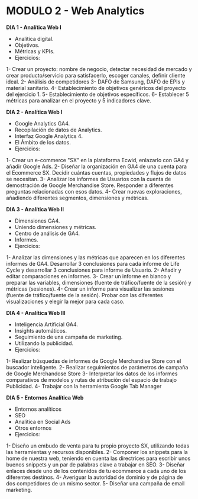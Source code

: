 # MODULO 2 - Web Analytics

**DIA 1 - Analítica Web I**
- Analítica digital.
- Objetivos.
- Métricas y KPIs.
- Ejercicios:

1- Crear un proyecto: nombre de negocio, detectar necesidad de mercado y crear producto/servicio para satisfacerlo, escoger canales, definir cliente ideal.
2- Análisis de competidores
3- DAFO de Samsung, DAFO de EPIs y material sanitario.
4- Establecimiento de objetivos genéricos del proyecto del ejercicio 1.
5- Establecimiento de objetivos específicos.
6- Establecer 5 métricas para analizar en el proyecto y 5 indicadores clave.

**DIA 2 - Analítica Web I**
- Google Analytics GA4.
- Recopilación de datos de Analytics.
- Interfaz Google Analytics 4.
- El Ámbito de los datos.
- Ejercicios:

1- Crear un e-commerce "SX" en la plataforma Ecwid, enlazarlo con GA4 y añadir Google Ads.
2- Diseñar la organización en GA4 de una cuenta para el Ecommerce SX. Decidir cuántas cuentas, propiedades y flujos de datos se necesitan.
3- Analizar los informes de Usuarios con la cuenta de demostración de Google Merchandise Store. Responder a diferentes preguntas relacionadas con esos datos.
4- Crear nuevas exploraciones, añadiendo diferentes segmentos, dimensiones y métricas.

**DIA 3 - Analítica Web II**
- Dimensiones GA4.
- Uniendo dimensiones y métricas.
- Centro de análisis de GA4.
- Informes.
- Ejercicios:

1- Analizar las dimensiones y las métricas que aparecen en los diferentes informes de GA4. Desarrollar 3 conclusiones para cada informe de Life Cycle y desarrollar 3 conclusiones para informe de Usuario.
2- Añadir y editar comparaciones en informes.
3- Crear un informe en blanco y preparar las variables, dimensiones (fuente de tráfico/fuente de la sesión) y métricas (sesiones). 
4- Crear un informe para visualizar las sesiones (fuente de tráfico/fuente de la sesión). Probar con las diferentes visualizaciones y elegir la mejor para cada caso.

**DIA 4 - Analítica Web III**
- Inteligencia Artificial GA4.
- Insights automáticos.
- Seguimiento de una campaña de marketing.
- Utilizando la publicidad.
- Ejercicios:

1- Realizar búsquedas de informes de Google Merchandise Store con el buscador inteligente.
2- Realizar seguimientos de parámetros de campaña de Google Merchandose Store
3- Interpretar los datos de los informes comparativos de
modelos y rutas de atribución del espacio de trabajo Publicidad.
4- Trabajar con la herramienta Google Tab Manager

**DIA 5 - Entornos Analítica Web**
- Entornos analíticos
- SEO
- Analítica en Social Ads
- Otros entornos
- Ejercicios:

1- Diseño un embudo de venta para tu propio proyecto SX, utilizando todas las herramientas y recursos disponibles.
2- Componer los snippets para la home de nuestra web, teniendo en cuenta las directrices para escribir unos buenos snippets y un par de palabras clave a trabajar en SEO. 
3- Diseñar enlaces desde uno de los contenidos de tu ecommerce a cada uno de los diferentes destinos.
4- Averiguar la autoridad de dominio y de página de dos competidores de un mismo sector.
5- Diseñar una campaña de email marketing.
